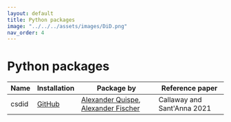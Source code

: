 ```yaml
---
layout: default
title: Python packages
image: "../../../assets/images/DiD.png"
nav_order: 4
---
```


# Python packages


| Name | Installation |  Package by | Reference paper |
| --- | --- | --- |   --- |
| csdid  | [GitHub](https://github.com/d2cml-ai/csdid)   | [Alexander Quispe](https://github.com/alexanderquispe), [Alexander Fischer](https://github.com/s3alfisc)   | Callaway and Sant'Anna 2021  |



